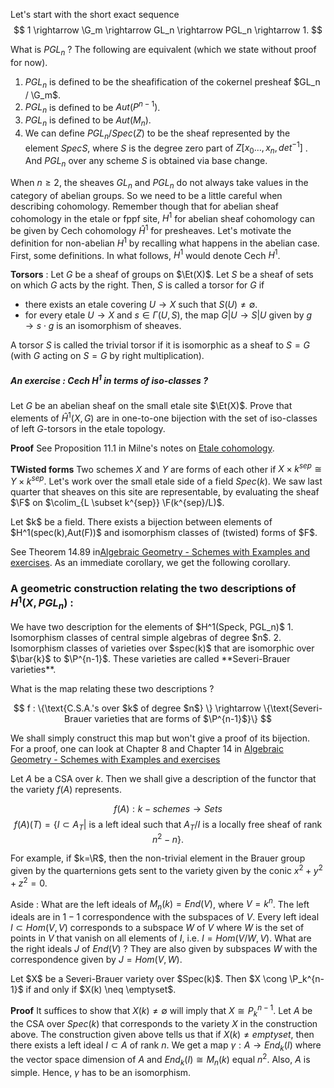 Let's start with the short exact sequence 
$$ 1 \rightarrow \G_m \rightarrow GL_n \rightarrow PGL_n \rightarrow 1. $$

What is $PGL_n$ ? The following are equivalent (which we state without proof for now). 
1.  $PGL_n$ is defined to be the sheafification of the cokernel presheaf $GL_n / \G_m$. 
2.  $PGL_n$ is defined to be $Aut(P^{n-1})$.
3.  $PGL_n$ is defined to be  $Aut(M_n)$.
4.  We can define $PGL_n / Spec(Z)$ to be the sheaf represented by the element $Spec S$, where $S$ is the degree zero part of  $Z[x_0 \ldots, x_n , det^{-1}]$ . And $PGL_n$ over any scheme $S$ is obtained via base change. 

When $n \geq 2$, the sheaves $GL_n$ and $PGL_n$ do not always take values in the category of abelian groups. So we need to be a little careful when describing cohomology. Remember though that for abelian sheaf cohomology in the etale or fppf site, $H^1$ for abelian sheaf cohomology can be given by Cech cohomology $\hat{H}^1$ for presheaves.  Let's motivate the definition for non-abelian $H^1$ by recalling what happens in the abelian case. First, some definitions.  In what follows, $H^1$ would denote Cech $H^1$. 

**Torsors** : Let $G$ be a sheaf of groups on $\Et(X)$. Let $S$ be a sheaf of sets on which $G$ acts by the right. Then, $S$ is called a torsor for $G$ if 
- there exists an etale covering $U \rightarrow X$ such that $S(U) \neq \emptyset$.
- for every etale $U \rightarrow X$ and $s \in \Gamma(U,S)$, the map $G|U \rightarrow S|U$ given by $g \rightarrow s \cdot g$ is an isomorphism of sheaves.

A torsor $S$ is called the trivial torsor if it is isomorphic as a sheaf to $S=G$ (with $G$ acting on $S=G$ by right multiplication). 

##### An exercise : Cech $H^1$ in terms of iso-classes ? 

Let $G$ be an abelian sheaf on the small etale site $\Et(X)$. Prove that elements of $\hat{H}^1(X, G)$ are in one-to-one bijection with the set of iso-classes of left $G$-torsors in the etale topology. 

**Proof** See Proposition 11.1 in Milne's notes on [Etale cohomology](http://www.jmilne.org/math/CourseNotes/LEC210.pdf). 

**TWisted forms**
Two schemes $X$ and $Y$ are forms of each  other if $X \times k^{sep} \cong Y \times k^{sep}$. Let's work over the small etale side of a field $Spec(k)$. We saw last quarter that sheaves on this site are representable, by evaluating the sheaf $\F$ on $\colim_{L \subset k^{sep}} \F(k^{sep}/L)$.  

<div class="lemma">
Let $k$ be a field.  There exists a bijection between elements of $H^1(spec(k),Aut(F))$ and isomorphism classes of (twisted) forms of $F$.
</div> 

See Theorem 14.89 in[Algebraic Geometry - Schemes with Examples and exercises](https://www.math.ucdavis.edu/~blnli/buildings/bag.pdf). As an immediate corollary, we get the following corollary. 

### A geometric construction relating the two descriptions of $H^1(X,PGL_n)$ :

<div class="corollary">
We have two description for the elements of $H^1(Speck, PGL_n)$
1. Isomorphism classes of central simple algebras of degree $n$. 
2. Isomorphism classes of varieties over $spec(k)$ that are isomorphic over $\bar{k}$ to $\P^{n-1}$.  These varieties are called **Severi-Brauer varieties**. 
</div>

What is the map relating these two descriptions ? 

$$ f : \{\text{C.S.A.'s over $k$ of degree $n$} \} \rightarrow \{\text{Severi-Brauer varieties that are forms of $\P^{n-1}$}\}  $$

We shall simply construct this map but won't give a proof of its bijection. For a proof, one can look at Chapter 8 and Chapter 14 in [Algebraic Geometry - Schemes with Examples and exercises](https://www.math.ucdavis.edu/~blnli/buildings/bag.pdf)

Let $A$ be a CSA over $k$. Then we shall give a description of the functor that the variety $f(A)$ represents. 

$$
f(A) : k-schemes \rightarrow Sets 
$$
$$
f(A) (T) = \{I \subset A_T | \text{ is a left ideal such that } A_T/I \text{ is a locally free sheaf of rank } n^2-n \}.
$$

For example, if $k=\R$, then the non-trivial element in the Brauer group given by the quarternions gets sent to the 
variety given by the conic $x^2 + y^2 + z^2 = 0$. 

Aside : What are the left ideals of $M_n(k) = End(V)$, where $V=k^n$. The left ideals are in $1-1$ correspondence with the subspaces of $V$. Every left ideal $I \subset Hom(V,V)$ corresponds to a subspace $W$ of $V$ where $W$ is the set of points in $V$ that vanish on all elements of $I$, i.e. $I=Hom(V/W,V)$. What are the right ideals $J$ of $End(V)$ ? They are also given by subspaces $W$ with the correspondence given by $J = Hom(V,W)$.



<div class="corollary">
Let $X$ be a Severi-Brauer variety over $Spec(k)$. Then $X \cong \P_k^{n-1}$ if and only if $X(k) \neq \emptyset$.
</div>

**Proof** It suffices to show that $X(k) \neq \emptyset$ will imply that $X \cong P_k^{n-1}$. Let $A$ be the CSA over $Spec(k)$ that corresponds to the variety $X$ in the construction above. The construction given above tells us that if $X(k) \neq emptyset$, then there exists a left ideal $I \subset A$ of rank $n$.  We get a map $\gamma : A \rightarrow End_k(I)$ where the vector space dimension of $A$ and $End_k(I) \cong M_n(k)$ equal $n^2$. Also, $A$ is simple. Hence, $\gamma$ has to be an isomorphism.  
